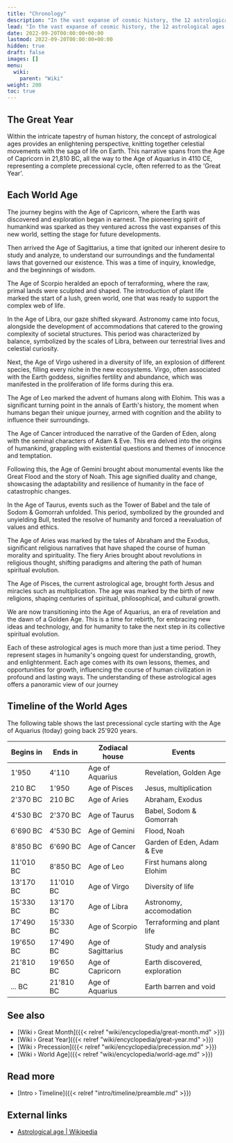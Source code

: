 ```yaml
---
title: "Chronology"
description: "In the vast expanse of cosmic history, the 12 astrological ages, starting with the Age of Capricorn in 21,810 BC and ending with the Age of Aquarius in 4110 CE, provide a fascinating lens to view human civilization. The ages mirror a full precessional cycle, often referred to as a Great Year, a cycle that guides the unfolding of events and evolution of consciousness on Earth. Each age signifies a distinct era, bringing its own themes and lessons. The Age of Capricorn marked the discovery and exploration of Earth. Sagittarius propelled studies and analysis, while Scorpio brought about terraforming and the proliferation of plant life. In the Age of Libra, mankind honed in on astronomy and accommodations, which was succeeded by the Age of Virgo that saw a diversity of life. The Age of Leo witnessed the advent of humans alongside Elohim, followed by the Age of Cancer, marking the era of the Garden of Eden and the tale of Adam & Eve. The subsequent ages each carried significant religious and historical milestones, from the flood in the Age of Gemini, to events like Babel, Sodom & Gomorrah in Taurus, and Abraham and Exodus in Aries. The Age of Pisces observed the advent of Jesus, with miracles such as multiplication, leading to our present Age of Aquarius, symbolizing revelation and the onset of a Golden Age. These ages represent not just periods in time, but a grand cosmic journey that humanity undertakes in its quest for spiritual growth and enlightenment."
lead: "In the vast expanse of cosmic history, the 12 astrological ages, starting with the Age of Capricorn in 21,810 BC and ending with the Age of Aquarius in 4110 CE, provide a fascinating lens to view human civilization. The ages mirror a full precessional cycle, often referred to as a Great Year, a cycle that guides the unfolding of events and evolution of consciousness on Earth. Each age signifies a distinct era, bringing its own themes and lessons. The Age of Capricorn marked the discovery and exploration of Earth. Sagittarius propelled studies and analysis, while Scorpio brought about terraforming and the proliferation of plant life. In the Age of Libra, mankind honed in on astronomy and accommodations, which was succeeded by the Age of Virgo that saw a diversity of life. The Age of Leo witnessed the advent of humans alongside Elohim, followed by the Age of Cancer, marking the era of the Garden of Eden and the tale of Adam & Eve. The subsequent ages each carried significant religious and historical milestones, from the flood in the Age of Gemini, to events like Babel, Sodom & Gomorrah in Taurus, and Abraham and Exodus in Aries. The Age of Pisces observed the advent of Jesus, with miracles such as multiplication, leading to our present Age of Aquarius, symbolizing revelation and the onset of a Golden Age. These ages represent not just periods in time, but a grand cosmic journey that humanity undertakes in its quest for spiritual growth and enlightenment."
date: 2022-09-20T00:00:00+00:00
lastmod: 2022-09-20T00:00:00+00:00
hidden: true
draft: false
images: []
menu:
  wiki:
    parent: "Wiki"
weight: 200
toc: true
---
```


## The Great Year

Within the intricate tapestry of human history, the concept of astrological ages provides an enlightening perspective, knitting together celestial movements with the saga of life on Earth. This narrative spans from the Age of Capricorn in 21,810 BC, all the way to the Age of Aquarius in 4110 CE, representing a complete precessional cycle, often referred to as the 'Great Year'.

## Each World Age

The journey begins with the Age of Capricorn, where the Earth was discovered and exploration began in earnest. The pioneering spirit of humankind was sparked as they ventured across the vast expanses of this new world, setting the stage for future developments.

Then arrived the Age of Sagittarius, a time that ignited our inherent desire to study and analyze, to understand our surroundings and the fundamental laws that governed our existence. This was a time of inquiry, knowledge, and the beginnings of wisdom.

The Age of Scorpio heralded an epoch of terraforming, where the raw, primal lands were sculpted and shaped. The introduction of plant life marked the start of a lush, green world, one that was ready to support the complex web of life.

In the Age of Libra, our gaze shifted skyward. Astronomy came into focus, alongside the development of accommodations that catered to the growing complexity of societal structures. This period was characterized by balance, symbolized by the scales of Libra, between our terrestrial lives and celestial curiosity.

Next, the Age of Virgo ushered in a diversity of life, an explosion of different species, filling every niche in the new ecosystems. Virgo, often associated with the Earth goddess, signifies fertility and abundance, which was manifested in the proliferation of life forms during this era.

The Age of Leo marked the advent of humans along with Elohim. This was a significant turning point in the annals of Earth's history, the moment when humans began their unique journey, armed with cognition and the ability to influence their surroundings.

The Age of Cancer introduced the narrative of the Garden of Eden, along with the seminal characters of Adam & Eve. This era delved into the origins of humankind, grappling with existential questions and themes of innocence and temptation.

Following this, the Age of Gemini brought about monumental events like the Great Flood and the story of Noah. This age signified duality and change, showcasing the adaptability and resilience of humanity in the face of catastrophic changes.

In the Age of Taurus, events such as the Tower of Babel and the tale of Sodom & Gomorrah unfolded. This period, symbolized by the grounded and unyielding Bull, tested the resolve of humanity and forced a reevaluation of values and ethics.

The Age of Aries was marked by the tales of Abraham and the Exodus, significant religious narratives that have shaped the course of human morality and spirituality. The fiery Aries brought about revolutions in religious thought, shifting paradigms and altering the path of human spiritual evolution.

The Age of Pisces, the current astrological age, brought forth Jesus and miracles such as multiplication. The age was marked by the birth of new religions, shaping centuries of spiritual, philosophical, and cultural growth.

We are now transitioning into the Age of Aquarius, an era of revelation and the dawn of a Golden Age. This is a time for rebirth, for embracing new ideas and technology, and for humanity to take the next step in its collective spiritual evolution.

Each of these astrological ages is much more than just a time period. They represent stages in humanity's ongoing quest for understanding, growth, and enlightenment. Each age comes with its own lessons, themes, and opportunities for growth, influencing the course of human civilization in profound and lasting ways. The understanding of these astrological ages offers a panoramic view of our journey

## Timeline of the World Ages

The following table shows the last precessional cycle starting with the Age of Aquarius (today) going back 25'920 years.

| Begins in | Ends in   | Zodiacal house     | Events                        |
|-----------|-----------|--------------------|-------------------------------|
| 1'950     | 4'110     | Age of Aquarius    | Revelation, Golden Age        |
| 210 BC    | 1'950     | Age of Pisces      | Jesus, multiplication         |
| 2'370 BC  | 210 BC    | Age of Aries       | Abraham, Exodus               |
| 4'530 BC  | 2'370 BC  | Age of Taurus      | Babel, Sodom & Gomorrah       |
| 6'690 BC  | 4'530 BC  | Age of Gemini      | Flood, Noah                   |
| 8'850 BC  | 6'690 BC  | Age of Cancer      | Garden of Eden, Adam & Eve    |
| 11'010 BC | 8'850 BC  | Age of Leo         | First humans along Elohim     |
| 13'170 BC | 11'010 BC | Age of Virgo       | Diversity of life             |
| 15'330 BC | 13'170 BC | Age of Libra       | Astronomy, accomodation       |
| 17'490 BC | 15'330 BC | Age of Scorpio     | Terraforming and plant life   |
| 19'650 BC | 17'490 BC | Age of Sagittarius | Study and analysis            |
| 21'810 BC | 19'650 BC | Age of Capricorn   | Earth discovered, exploration |
| ... BC    | 21'810 BC | Age of Aquarius    | Earth barren and void         |

## See also

- [Wiki › Great Month]({{< relref "wiki/encyclopedia/great-month.md" >}})
- [Wiki › Great Year]({{< relref "wiki/encyclopedia/great-year.md" >}})
- [Wiki › Precession]({{< relref "wiki/encyclopedia/precession.md" >}})
- [Wiki › World Age]({{< relref "wiki/encyclopedia/world-age.md" >}})

## Read more

- [Intro › Timeline]({{< relref "intro/timeline/preamble.md" >}})

## External links

- [Astrological age | Wikipedia](https://en.wikipedia.org/wiki/Astrological_age)
